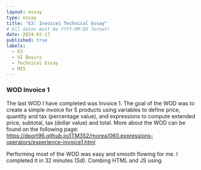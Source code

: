 ```yaml
---
layout: essay
type: essay
title: "E3: Invoice1 Technical Essay"
# All dates must be YYYY-MM-DD format!
date: 2024-02-17
published: true
labels:
  - E3
  - UI Basics
  - Technical Essay
  - MIS 
---
```

### WOD Invoice 1

The last WOD I have completed was Invoice 1. The goal of the WOD was to create a simple invoice for 5 products using variables to define price, quantity and tax (percentage value), and expressions to compute extended price, subtotal, tax (dollar value) and total. More about the WOD can be found on the following page: https://dport96.github.io/ITM352/morea/060.expressions-operators/experience-invoice1.html

Performing most of the WOD was easy and smooth flowing for me. I completed it in 32 minutes (Sd). Combing HTML and JS using <script> tags was straight forward at this part of the class, as well as defining variables and executing expressions. The part which slowed me down, was representing price figure within text. We had to include a $ in front, and as the price value was entered as a variable through ${} I got a bit confused. Also the use of the .toFixed() method slowed me down, when figures had to be defined to two decimal places.

To prepare I reviewed the W3 school’s tutorial to review how to create and modify an HTML table. This helped me be on top of things when time came to record the WOD. One thing that we did different is in the smartphone variables lab we outputted variables through document.write(), wheras in this lab I used the ${} placeholder for the same purpose.

To be better prepared (in terms of doing the WOD faster) I could have practiced more before recording, since this recording went a bit longer than usual. Other than that, I feel that I was well prepared. In future WODs I might try this approach of practicing more prior to recording.
![image](https://github.com/antipov27/antipov27.github.io/assets/156292832/3214e3c3-6982-4559-9535-7d092e61722f)

